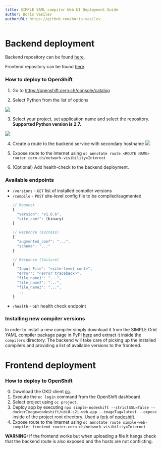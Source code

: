 ```yaml
---
title: SIMPLE YAML compiler Web UI Deployment Guide
author: Boris Vasilev
authorURL: https://github.com/boris-vasilev
---
```


# Backend deployment


Backend repository can be found [here](https://github.com/simple-framework/simple_web_compiler_backend).

Frontend repository can be found [here](https://github.com/simple-framework/simple_web_compiler_frontend).

### How to deploy to OpenShift
 1) Go to https://openshift.cern.ch/console/catalog
 
 2) Select Python from the list of options
 
 <img src="https://user-images.githubusercontent.com/12242041/81801353-32a45c80-950c-11ea-86d5-21b907ef688a.png"/>

 
 3) Select your project, set application name and select the repository. **Supported Python version is 2.7.** 

  <img src="https://user-images.githubusercontent.com/12242041/81801357-346e2000-950c-11ea-81bb-04a58a45a4d4.png"/>

 4) Create a route to the backend service with secondary hostname
    <img src="https://user-images.githubusercontent.com/12242041/81802084-5916c780-950d-11ea-888d-dc99c89f73a6.png"/>

5) Expose route to the Internet using `oc annotate route <ROUTE NAME> router.cern.ch/network-visibility=Internet`
 
 6) (Optional) Add health-check to the backend deployment.

 
### Available endpoints
   * `/versions` - `GET` list of installed compiler versions
   * `/compile` - `POST` site-level config file to be compiled/augmented
       ```javascript
     // Request
     {
         "version": "v1.0.6",
         "site_conf": (binary)
     }
     
     // Response (success)
     {
         "augmented_conf": "...",
         "schema": "..."
     }
     
     // Response (failure)
     {
         "Input File": "<site-level conf>",
         "error": "<error traceback>",
         "file_name1": "...",
         "file_name2": "...",
         "file_name3": "...",
         ...
     }
     ```
   * `/health` - `GET` health check endpoint
   
### Installing new compiler versions

In order to install a new compiler simply download it from the SIMPLE Grid YAML compiler package page in PyPi [here](https://pypi.org/project/simple-grid-yaml-compiler/#history) and extract it inside the `compilers` directory.
The backend will take care of picking up the installed compilers and providing a list of available versions to the frontend.


# Frontend deployment

### How to deploy to OpenShift
 0) Download the OKD client [oc](https://www.okd.io/download.html).
 1) Execute the `oc login` command from the OpenShift dashboard.
 2) Select project using `oc project`.
 3) Deploy app  by executing `npx simple-nodeshift --strictSSL=false --dockerImage=nodeshift/ubi8-s2i-web-app --imageTag=latest --expose` inside of the project root directory. Used a [fork](https://www.npmjs.com/package/simple-nodeshift) of [nodeshift](https://github.com/nodeshift/nodeshift).
 4) Expose route to the Internet using `oc annotate route simple-web-compiler-frontend router.cern.ch/network-visibility=Internet`

  **WARNING:** If the frontend works but when uploading a file it hangs check that the backend route is also exposed and the hosts are not conflicting.